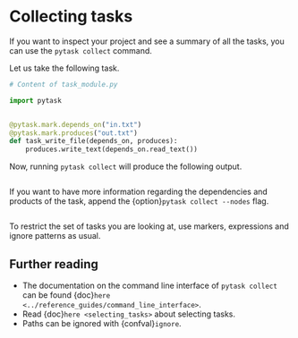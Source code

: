 # Collecting tasks

If you want to inspect your project and see a summary of all the tasks, you can use the
`pytask collect` command.

Let us take the following task.

```python
# Content of task_module.py

import pytask


@pytask.mark.depends_on("in.txt")
@pytask.mark.produces("out.txt")
def task_write_file(depends_on, produces):
    produces.write_text(depends_on.read_text())
```

Now, running `pytask collect` will produce the following output.

```{include} ../_static/md/collect.md
```

If you want to have more information regarding the dependencies and products of the
task, append the {option}`pytask collect --nodes` flag.

```{include} ../_static/md/collect-nodes.md
```

To restrict the set of tasks you are looking at, use markers, expressions and ignore
patterns as usual.

## Further reading

- The documentation on the command line interface of `pytask collect` can be found
  {doc}`here <../reference_guides/command_line_interface>`.
- Read {doc}`here <selecting_tasks>` about selecting tasks.
- Paths can be ignored with {confval}`ignore`.
